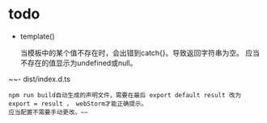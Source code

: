 # todo

- template()

    当模板中的某个值不存在时，会出错到catch{}。导致返回字符串为空。
    应当不存在的值显示为undefined或null。
    
~~- dist/index.d.ts
    
    npm run build自动生成的声明文件，需要在最后 export default result 改为 export = result ， webStorm才能正确提示。
    应当配置不需要手动更改。~~